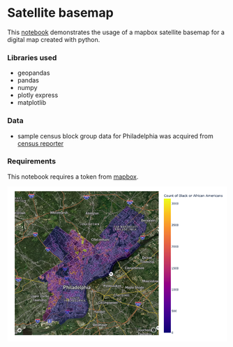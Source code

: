 # Satellite basemap

This [notebook](satellite.ipynb) demonstrates the usage of a mapbox satellite basemap for a digital map created with python.

### Libraries used
- geopandas
- pandas
- numpy
- plotly express
- matplotlib

### Data

- sample census block group data for Philadelphia was acquired from [census reporter](https://censusreporter.org/data/table/?table=B03002&geo_ids=05000US42101,150%7C05000US42101&primary_geo_id=05000US42101)

### Requirements

This notebook requires a token from [mapbox](http://mapbox.com).

![satellite image](images/satellite.png)